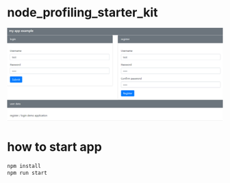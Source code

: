 # node_profiling_starter_kit

![demo](demo.PNG)


# how to start app

```
npm install
npm run start
```
